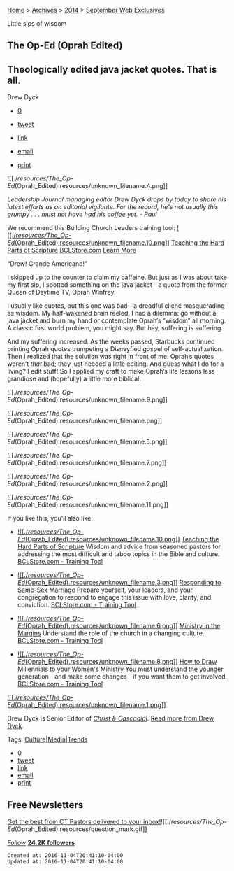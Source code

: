 
[Home](http://www.christianitytoday.com/pastors/) > [Archives](http://www.christianitytoday.com/pastors/archives/) > [2014](http://www.christianitytoday.com/pastors/2014/) > [September Web Exclusives](http://www.christianitytoday.com/pastors/2014/september-online-only/)

Little sips of wisdom

## The Op-Ed (Oprah Edited)

## Theologically edited java jacket quotes. That is all.

Drew Dyck

*   [0](http://www.facebook.com/share.php?u=http://www.christianitytoday.com/pastors/2014/september-online-only/oprah-edited.html&title=The+Op-Ed+(Oprah+Edited))
*   [tweet](https://twitter.com/share?url=http%3a%2f%2fwww.christianitytoday.com%2fpastors%2f2014%2fseptember-online-only%2foprah-edited.html%3fvisit_source%3dtwitter&via=CT_Pastors&text=The+Op-Ed+(Oprah+Edited)&counturl=http%3a%2f%2fwww.christianitytoday.com%2fpastors%2f2014%2fseptember-online-only%2foprah-edited.html%3fvisit_source%3d&sharetext=The+Op-Ed+(Oprah+Edited)+via+%40CT_Pastors)
*   [link](http://www.christianitytoday.com/pastors/2014/september-online-only/oprah-edited.html)

*   [email](http://www.christianitytoday.com/pastors/2014/september-online-only/oprah-edited.htmlmailto:?to=&subject=Leadership%20Journal:%20The%20Op-Ed%20(Oprah%20Edited)&body=http://www.christianitytoday.com/pastors/2014/september-online-only/oprah-edited.html)
*   [print](http://www.christianitytoday.com/pastors/channel/utilities/print.html?type=article&id=122716)

![[./_resources/The_Op-Ed_(Oprah_Edited).resources/unknown_filename.4.png]]

_Leadership Journal managing editor Drew Dyck drops by today to share his latest efforts as an editorial vigilante. For the record, he's not usually this grumpy . . . must not have had his coffee yet. - Paul_

We recommend this Building Church Leaders training tool:
[![[./_resources/The_Op-Ed_(Oprah_Edited).resources/unknown_filename.10.png]]](http://www.bclstore.com/products/teaching-hard-parts-scripture?utm_source=referal&utm_medium=leadership&utm_campaign=articlerecommended)
[Teaching the Hard Parts of Scripture](http://www.bclstore.com/products/teaching-hard-parts-scripture?utm_source=referal&utm_medium=pastors&utm_campaign=articlerecommended)
[BCLStore.com](http://www.bclstore.com/)
[Learn More](http://www.bclstore.com/products/teaching-hard-parts-scripture?utm_source=referal&utm_medium=leadership&utm_campaign=articlerecommended)

“Drew! Grande Americano!”

I skipped up to the counter to claim my caffeine. But just as I was about take my first sip, I spotted something on the java jacket—a quote from the former Queen of Daytime TV, Oprah Winfrey.

I usually like quotes, but this one was bad—a dreadful cliché masquerading as wisdom. My half-wakened brain reeled. I had a dilemma: go without a java jacket and burn my hand or contemplate Oprah’s “wisdom” all morning. A classic first world problem, you might say. But hey, suffering is suffering.

And my suffering increased. As the weeks passed, Starbucks continued printing Oprah quotes trumpeting a Disneyfied gospel of self-actualization. Then I realized that the solution was right in front of me. Oprah’s quotes weren’t _that_ bad; they just needed a little editing. And guess what I do for a living? I edit stuff! So I applied my craft to make Oprah’s life lessons less grandiose and (hopefully) a little more biblical.

![[./_resources/The_Op-Ed_(Oprah_Edited).resources/unknown_filename.9.png]]

![[./_resources/The_Op-Ed_(Oprah_Edited).resources/unknown_filename.png]]

![[./_resources/The_Op-Ed_(Oprah_Edited).resources/unknown_filename.5.png]]

![[./_resources/The_Op-Ed_(Oprah_Edited).resources/unknown_filename.7.png]]

![[./_resources/The_Op-Ed_(Oprah_Edited).resources/unknown_filename.2.png]]

![[./_resources/The_Op-Ed_(Oprah_Edited).resources/unknown_filename.11.png]]

If you like this, you'll also like:

*   [![[./_resources/The_Op-Ed_(Oprah_Edited).resources/unknown_filename.10.png]]](http://www.bclstore.com/products/teaching-hard-parts-scripture?utm_source=referal&utm_medium=leadership&utm_campaign=articlerecommended)
    [Teaching the Hard Parts of Scripture](http://www.bclstore.com/products/teaching-hard-parts-scripture)
    Wisdom and advice from seasoned pastors for addressing the most difficult and taboo topics in the Bible and culture.
    [BCLStore.com - Training Tool](http://www.bclstore.com/)
    
*   [![[./_resources/The_Op-Ed_(Oprah_Edited).resources/unknown_filename.3.png]]](http://www.bclstore.com/products/responding-to-same-sex-marriage?utm_source=referal&utm_medium=leadership&utm_campaign=articlerecommended)
    [Responding to Same-Sex Marriage](http://www.bclstore.com/products/responding-to-same-sex-marriage)
    Prepare yourself, your leaders, and your congregation to respond to engage this issue with love, clarity, and conviction.
    [BCLStore.com - Training Tool](http://www.bclstore.com/)
    
*   [![[./_resources/The_Op-Ed_(Oprah_Edited).resources/unknown_filename.6.png]]](http://www.bclstore.com/products/ministry-in-the-margins?utm_source=referal&utm_medium=leadership&utm_campaign=articlerecommended)
    [Ministry in the Margins](http://www.bclstore.com/products/ministry-in-the-margins)
    Understand the role of the church in a changing culture.
    [BCLStore.com - Training Tool](http://www.bclstore.com/)
    
*   [![[./_resources/The_Op-Ed_(Oprah_Edited).resources/unknown_filename.8.png]]](http://www.bclstore.com/products/draw-millennials-to-your-womens-ministry?utm_source=referal&utm_medium=leadership&utm_campaign=articlerecommended)
    [How to Draw Millennials to your Women's Ministry](http://www.bclstore.com/products/draw-millennials-to-your-womens-ministry)
    You must understand the younger generation—and make some changes—if you want them to get involved.
    [BCLStore.com - Training Tool](http://www.bclstore.com/)
    

[![[./_resources/The_Op-Ed_(Oprah_Edited).resources/unknown_filename.1.png]]](http://www.christianitytoday.com/pastors/search?type=author&query=Drew%20Dyck)

Drew Dyck is Senior Editor of [_Christ & Cascadial_](http://christandcascadia.com/). [Read more from Drew Dyck](http://www.christianitytoday.com/pastors/search?type=author&query=Drew%20Dyck).

Tags:
[Culture](http://www.christianitytoday.com/pastors/search?type=keyword&query=Culture&keywordid=13832)|[Media](http://www.christianitytoday.com/pastors/search?type=keyword&query=Media&keywordid=13905)|[Trends](http://www.christianitytoday.com/pastors/search?type=keyword&query=Trends&keywordid=13995)

*   [0](http://www.facebook.com/share.php?u=http://www.christianitytoday.com/pastors/2014/september-online-only/oprah-edited.html&title=The+Op-Ed+(Oprah+Edited))
*   [tweet](https://twitter.com/share?url=http%3a%2f%2fwww.christianitytoday.com%2fpastors%2f2014%2fseptember-online-only%2foprah-edited.html%3fvisit_source%3dtwitter&via=CT_Pastors&text=The+Op-Ed+(Oprah+Edited)&counturl=http%3a%2f%2fwww.christianitytoday.com%2fpastors%2f2014%2fseptember-online-only%2foprah-edited.html%3fvisit_source%3d&sharetext=The+Op-Ed+(Oprah+Edited)+via+%40CT_Pastors)
*   [link](http://www.christianitytoday.com/pastors/2014/september-online-only/oprah-edited.html)
*   [email](http://www.christianitytoday.com/pastors/2014/september-online-only/oprah-edited.htmlmailto:?to=&subject=Leadership%20Journal:%20The%20Op-Ed%20(Oprah%20Edited)&body=http://www.christianitytoday.com/pastors/2014/september-online-only/oprah-edited.html)
*   [print](http://www.christianitytoday.com/pastors/channel/utilities/print.html?type=article&id=122716)

## 

## Free Newsletters

[Get the best from CT Pastors delivered to your inbox!](http://www.christianitytoday.com/myaccount/?page=newsletters)![[./_resources/The_Op-Ed_(Oprah_Edited).resources/question_mark.gif]]

[_Follow_](https://twitter.com/intent/follow?original_referer=http%3A%2F%2Fwww.christianitytoday.com%2Fpastors%2F2014%2Fseptember-online-only%2Foprah-edited.html&ref_src=twsrc%5Etfw&region=follow_link&screen_name=CT_Pastors&tw_p=followbutton)
__[24.2K followers](https://twitter.com/intent/user?original_referer=http%3A%2F%2Fwww.christianitytoday.com%2Fpastors%2F2014%2Fseptember-online-only%2Foprah-edited.html&ref_src=twsrc%5Etfw&region=count_link&screen_name=CT_Pastors&tw_p=followbutton)__

    Created at: 2016-11-04T20:41:10-04:00
    Updated at: 2016-11-04T20:41:10-04:00

